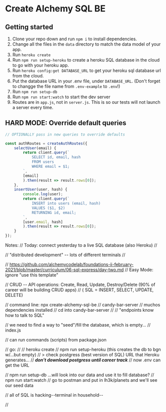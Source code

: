 # Create Alchemy SQL BE

## Getting started
1. Clone your repo down and run `npm i` to install dependencies.
1. Change all the files in the `data` directory to match the data model of your app.
1. Run `heroku create`
1. Run `npm run setup-heroku` to create a heroku SQL database in the cloud to go with your heroku app.
1. Run `heroku config:get DATABASE_URL` to get your heroku sql database url from the cloud.
1. Put the database URL in your .env file, under `DATABASE_URL`. (Don't forget to changge the file name from `.env-example` to `.env`!)
1. Run `npm run setup-db`
1. Run `npm run start:watch` to start the dev server
1. Routes are in `app.js`, not in `server.js`. This is so our tests will not launch a server every time.

## HARD MODE: Override default queries

```js
// OPTIONALLY pass in new queries to override defaults

const authRoutes = createAuthRoutes({
    selectUser(email) {
        return client.query(`
            SELECT id, email, hash
            FROM users
            WHERE email = $1;
        `,
        [email]
        ).then(result => result.rows[0]);
    },
    insertUser(user, hash) {
        console.log(user);
        return client.query(`
            INSERT into users (email, hash)
            VALUES ($1, $2)
            RETURNING id, email;
        `,
        [user.email, hash]
        ).then(result => result.rows[0]);
    }
});
```

Notes:
// Today: connect yesterday to a live SQL database (also Heroku)
//

// "distributed development" -- lots of different terminals
// 

// https://github.com/alchemycodelab/foundations-ii-february-2021/blob/master/curriculum/06-sql-express/day-two.md
// Easy Mode: ignore "use this template"

// CRUD -- API operations: Create, Read, Update, Destroy/Delete (90% of career will be building CRUD apps)
// ( SQL = INSERT, SELECT, UPDATE, DELETE)

// command line: npx create-alchemy-sql-be
// candy-bar-server
// muchos dependencies installed
// cd into candy-bar-server
//
// "endpoints know how to talk to SQL"

// we need to find a way to "seed"/fill the database, which is empty...
// index.js

// can run commands (scripts) from package.json

// go:
// <files>
// heroku create
// npm run setup-heroku  (this creates the db to bgn w/...but empty)
// > check postgress (best version of SQL) URL that Heroku generates...
// ***don't download postgress until career track***
// now .env can get the URL

// npm run setup-db  ...will look into our data and use it to fill database?
// npm run start:watch
// go to postman and put in lh3k/planets and we'll see our seed data

// all of SQL is hacking--terminal in household--

// 